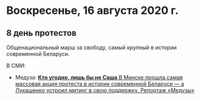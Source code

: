 # Воскресенье, 16 августа 2020 г.
## 8 день протестов

Общенациональный марш за свободу, самый крупный в истории современной Беларуси.

В СМИ:

- Медуза: [**Кто угодно, лишь бы не Саша** В Минске прошла самая массовая акция протеста в истории современной Беларуси — а Лукашенко устроил митинг в свою поддержку. Репортаж «Медузы»](https://meduza.io/feature/2020/08/17/kto-ugodno-lish-by-ne-sasha)
